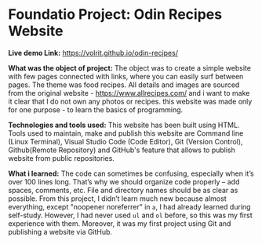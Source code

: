 # Foundatio Project: Odin Recipes Website

**Live demo Link:** https://volrit.github.io/odin-recipes/

**What was the object of project:** The object was to create a simple website with few pages connected with links, where you can easily surf between pages. The theme was food recipes. All details and images are sourced from the original website - https://www.allrecipes.com/ and i want to make it clear that I do not own any photos or recipes. this website was made only for one purpose - to learn the basics of programming.

**Technologies and tools used:** This website has been built using HTML. Tools used to maintain, make and publish this website are Command line (Linux Terminal), Visual Studio Code (Code Editor), Git (Version Control), Github(Remote Repository) and GitHub's feature that allows to publish website from public repositories.

**What i learned:** The code can sometimes be confusing, especially when it’s over 100 lines long. That’s why we should organize code properly – add spaces, comments, etc. File and directory names should be as clear as possible. From this project, I didn’t learn much new because almost everything, except "noopener noreferrer" in `a`, I had already learned during self-study. However, I had never used `ul` and `ol` before, so this was my first experience with them. Moreover, it was my first project using Git and publishing a website via GitHub.


